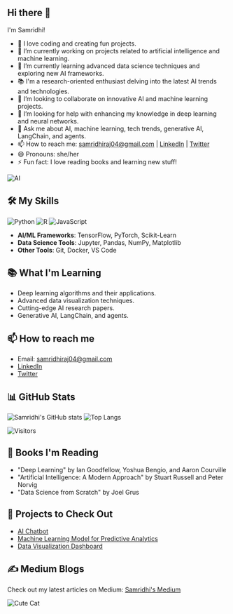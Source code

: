 ## Hi there 👋

I'm Samridhi!

- 🌸 I love coding and creating fun projects.
- 🔭 I’m currently working on projects related to artificial intelligence and machine learning.
- 🌱 I’m currently learning advanced data science techniques and exploring new AI frameworks.
- 📚 I'm a research-oriented enthusiast delving into the latest AI trends and technologies.
- 👯 I’m looking to collaborate on innovative AI and machine learning projects.
- 🤔 I’m looking for help with enhancing my knowledge in deep learning and neural networks.
- 💬 Ask me about AI, machine learning, tech trends, generative AI, LangChain, and agents.
- 📫 How to reach me: [samridhiraj04@gmail.com](mailto:samridhiraj04@gmail.com) | [LinkedIn](https://www.linkedin.com/in/samridhi-raj-sinha-a96520217/) | [Twitter](https://twitter.com/samisindilemma)
- 😄 Pronouns: she/her
- ⚡ Fun fact: I love reading books and learning new stuff!

![AI](https://media.giphy.com/media/LmNwrBhejkK9EFP504/giphy.gif)

## 🛠️ My Skills
![Python](https://img.shields.io/badge/-Python-3776AB?style=flat&logo=python&logoColor=white)
![R](https://img.shields.io/badge/-R-276DC3?style=flat&logo=r&logoColor=white)
![JavaScript](https://img.shields.io/badge/-JavaScript-F7DF1E?style=flat&logo=javascript&logoColor=black)

- **AI/ML Frameworks**: TensorFlow, PyTorch, Scikit-Learn
- **Data Science Tools**: Jupyter, Pandas, NumPy, Matplotlib
- **Other Tools**: Git, Docker, VS Code

## 📚 What I'm Learning
- Deep learning algorithms and their applications.
- Advanced data visualization techniques.
- Cutting-edge AI research papers.
- Generative AI, LangChain, and agents.

## 📫 How to reach me
- Email: [samridhiraj04@gmail.com](mailto:samridhiraj04@gmail.com)
- [LinkedIn](https://www.linkedin.com/in/samridhi-raj-sinha-a96520217/)
- [Twitter](https://twitter.com/samisindilemma)

## 📊 GitHub Stats
![Samridhi's GitHub stats](https://github-readme-stats.vercel.app/api?username=sam22ridhi&show_icons=true&theme=radical)
![Top Langs](https://github-readme-stats.vercel.app/api/top-langs/?username=sam22ridhi&layout=compact&theme=radical)

![Visitors](https://visitor-badge.glitch.me/badge?page_id=sam22ridhi.sam22ridhi)

## 📖 Books I'm Reading
- "Deep Learning" by Ian Goodfellow, Yoshua Bengio, and Aaron Courville
- "Artificial Intelligence: A Modern Approach" by Stuart Russell and Peter Norvig
- "Data Science from Scratch" by Joel Grus

## 🌟 Projects to Check Out
- [AI Chatbot](https://github.com/sam22ridhi/aichatbot)
- [Machine Learning Model for Predictive Analytics](https://github.com/sam22ridhi/ml-predictive-analytics)
- [Data Visualization Dashboard](https://github.com/sam22ridhi/data-visualization-dashboard)

## ✍️ Medium Blogs
Check out my latest articles on Medium: [Samridhi's Medium](https://medium.com/@samridhi)

![Cute Cat](https://media.giphy.com/media/JIX9t2j0ZTN9S/giphy.gif)
